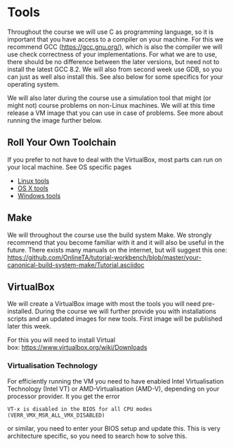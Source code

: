 # Tools

Throughout the course we will use C as programming language, so it is important that you have access to a compiler on your machine. For this we recommend GCC (https://gcc.gnu.org/), which is also the compiler we will use check correctness of your implementations. For what we are to use, there should be no difference between the later versions, but need not to install the latest GCC 8.2. We will also from second week use GDB, so you can just as well also install this. See also below for some specifics for your operating system.

We will also later during the course use a simulation tool that might (or might not) course problems on non-Linux machines. We will at this time release a VM image that you can use in case of problems. See more about running the image further below.

## Roll Your Own Toolchain
If you prefer to not have to deal with the VirtualBox, most parts can run on your local machine. See OS specific pages

  * [Linux tools](linux.md)
  * [OS X tools](osx.md)
  * [Windows tools](windows.md)

## Make
We will throughout the course use the build system Make. We strongly recommend that you become familiar with it and it will also be useful in the future. There exists many manuals on the internet, but will suggest this one: https://github.com/OnlineTA/tutorial-workbench/blob/master/your-canonical-build-system-make/Tutorial.asciidoc

## VirtualBox
We will create a VirtualBox image with most the tools you will need pre-installed. During the course we will further provide you with installations scripts and an updated images for new tools. First image will be published later this week.

For this you will need to install Virtual box: https://www.virtualbox.org/wiki/Downloads

### Virtualisation Technology
For efficiently running the VM you need to have enabled Intel Virtualisation Technology (Intel VT) or AMD-Virtualisation (AMD-V), depending on your processor provider. It you get the error 

```
VT-x is disabled in the BIOS for all CPU modes (VERR_VMX_MSR_ALL_VMX_DISABLED)
```

or similar, you need to enter your BIOS setup and update this. This is very architecture specific, so you need to search how to solve this.

